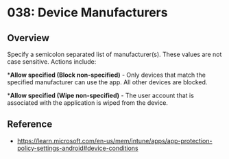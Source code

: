 # 038: Device Manufacturers

## Overview
Specify a semicolon separated list of manufacturer(s). These values are not case sensitive. Actions include:

  ***Allow specified (Block non-specified)** - Only devices that match the specified manufacturer can use the app. All other devices are blocked.
  
  ***Allow specified (Wipe non-specified)** - The user account that is associated with the application is wiped from the device.
  


## Reference

* https://learn.microsoft.com/en-us/mem/intune/apps/app-protection-policy-settings-android#device-conditions

